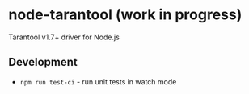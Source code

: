 node-tarantool (work in progress)
=================================
Tarantool v1.7+ driver for Node.js

Development
-----------
* `npm run test-ci` - run unit tests in watch mode
